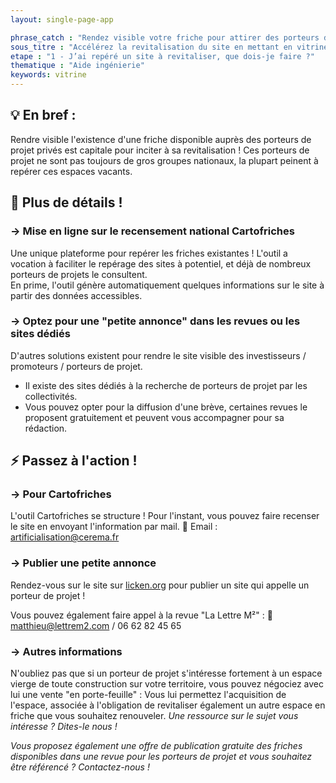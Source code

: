 ```yaml
---
layout: single-page-app

phrase_catch : "Rendez visible votre friche pour attirer des porteurs de projet privés !"
sous_titre : "Accélérez la revitalisation du site en mettant en vitrine le lieu : portail, national, annonces, etc."
etape : "1 - J’ai repéré un site à revitaliser, que dois-je faire ?"
thematique : "Aide ingénierie"
keywords: vitrine
---
```


## 💡 En bref :

Rendre visible l'existence d'une friche disponible auprès des porteurs de projet privés est capitale pour inciter à sa revitalisation ! Ces porteurs de projet ne sont pas toujours de gros groupes nationaux, la plupart peinent à repérer ces espaces vacants.

## 🚀 Plus de détails !

### →  Mise en ligne sur le recensement national Cartofriches 
Une unique plateforme pour repérer les friches existantes ! L'outil a vocation à faciliter le repérage des sites à potentiel, et déjà de nombreux porteurs de projets le consultent.  
En prime, l'outil génère automatiquement quelques informations sur le site à partir des données accessibles.  
  
### →  Optez pour une "petite annonce" dans les revues ou les sites dédiés
D'autres solutions existent pour rendre le site visible des investisseurs / promoteurs / porteurs de projet.   
-  Il existe des sites dédiés à la recherche de porteurs de projet par les collectivités.  
- Vous pouvez opter pour la diffusion d'une brève, certaines revues le proposent gratuitement et peuvent vous accompagner pour sa rédaction.  

## ⚡ Passez à l'action !

### →  Pour Cartofriches
L'outil Cartofriches se structure ! Pour l'instant, vous pouvez faire recenser le site en envoyant l'information par mail. 
📧 Email : artificialisation@cerema.fr

### →  Publier une petite annonce
Rendez-vous sur le site sur [licken.org](https://www.licken.org/) pour publier un site qui appelle un porteur de projet !  

Vous pouvez également faire appel à la revue "La Lettre M²" : 
📧 matthieu@lettrem2.com / 06 62 82 45 65

### →  Autres informations
N'oubliez pas que si un porteur de projet s'intéresse fortement à un espace vierge de toute construction sur votre territoire, vous pouvez négociez avec lui une vente "en porte-feuille" : Vous lui permettez l'acquisition de l'espace, associée à l'obligation de revitaliser également un autre espace en friche que vous souhaitez renouveler. *Une ressource sur le sujet vous intéresse ? Dites-le nous !*

*Vous proposez également une offre de publication gratuite des friches disponibles dans une revue pour les porteurs de projet et vous souhaitez être référencé ? Contactez-nous !*
